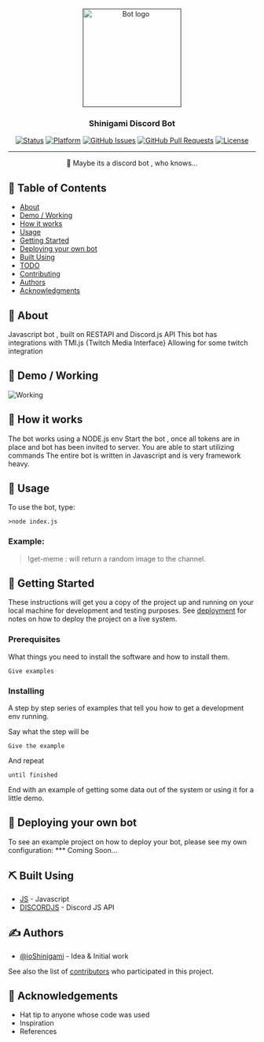 <p align="center">
  <a href="" rel="noopener">
 <img width=200px height=200px src="https://i.imgur.com/FxL5qM0.jpg" alt="Bot logo"></a>
</p>

<h3 align="center">Shinigami Discord Bot</h3>

<div align="center">

[![Status](https://img.shields.io/badge/status-active-success.svg)]()
[![Platform](https://img.shields.io/badge/node-%3E%3D%206.0.0-brightgreen)]()
[![GitHub Issues](https://img.shields.io/github/issues/ioShinigami/discordBot.svg)](https://github.com/ioShinigami/discordBot/issues)
[![GitHub Pull Requests](https://img.shields.io/github/issues-pr/ioShinigami/discordBot.svg)](https://github.com/ioShinigami/discordBot/pulls)
[![License](https://img.shields.io/badge/license-MIT-blue.svg)](/LICENSE)

</div>

---

<p align="center"> 🤖 Maybe its a discord bot , who knows...
    <br> 
</p>

## 📝 Table of Contents

- [About](#about)
- [Demo / Working](#demo)
- [How it works](#working)
- [Usage](#usage)
- [Getting Started](#getting_started)
- [Deploying your own bot](#deployment)
- [Built Using](#built_using)
- [TODO](../TODO.md)
- [Contributing](../CONTRIBUTING.md)
- [Authors](#authors)
- [Acknowledgments](#acknowledgement)

## 🧐 About <a name = "about"></a>

Javascript bot , built on RESTAPI and Discord.js API
This bot has integrations with TMI.js {Twitch Media Interface}
Allowing for some twitch integration

## 🎥 Demo / Working <a name = "demo"></a>

![Working](https://i.imgur.com/hFv64ck.gif)

## 💭 How it works <a name = "working"></a>

The bot works using a NODE.js env
Start the bot , once all tokens are in place and bot has been invited to server. You are able to start utilizing commands
The entire bot is written in Javascript and is very framework heavy.

## 🎈 Usage <a name = "usage"></a>

To use the bot, type:

```
>node index.js 
```

### Example:

> !get-meme : will return a random image to the channel.

## 🏁 Getting Started <a name = "getting_started"></a>

These instructions will get you a copy of the project up and running on your local machine for development and testing purposes. See [deployment](#deployment) for notes on how to deploy the project on a live system.

### Prerequisites

What things you need to install the software and how to install them.

```
Give examples
```

### Installing

A step by step series of examples that tell you how to get a development env running.

Say what the step will be

```
Give the example
```

And repeat

```
until finished
```

End with an example of getting some data out of the system or using it for a little demo.

## 🚀 Deploying your own bot <a name = "deployment"></a>

To see an example project on how to deploy your bot, please see my own configuration:
*** Coming Soon...

## ⛏️ Built Using <a name = "built_using"></a>

- [JS](https://www.javascript.com/) - Javascript
- [DISCORDJS](https://discord.js.org/#/) - Discord JS API

## ✍️ Authors <a name = "authors"></a>

- [@ioShinigami](https://github.com/ioShinigami) - Idea & Initial work

See also the list of [contributors](https://github.com/ioShinigami/discordBot/contributors) who participated in this project.

## 🎉 Acknowledgements <a name = "acknowledgement"></a>

- Hat tip to anyone whose code was used
- Inspiration
- References
